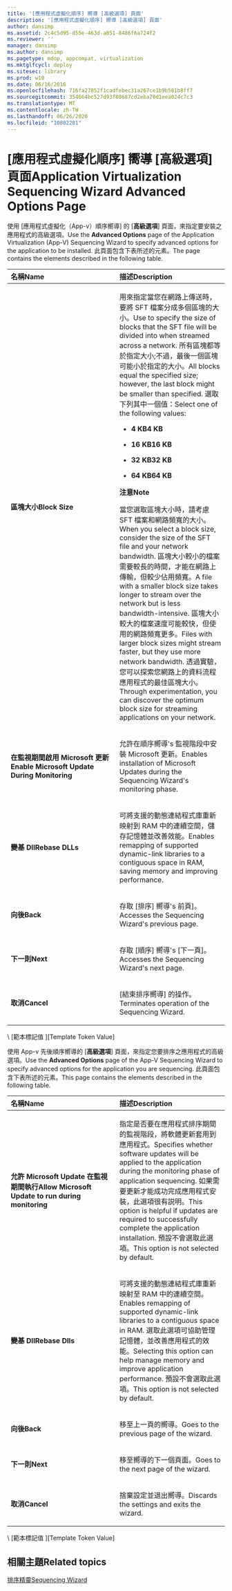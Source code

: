 ```yaml
---
title: '[應用程式虛擬化順序] 嚮導 [高級選項] 頁面'
description: '[應用程式虛擬化順序] 嚮導 [高級選項] 頁面'
author: dansimp
ms.assetid: 2c4c5d95-d55e-463d-a851-8486f6a724f2
ms.reviewer: ''
manager: dansimp
ms.author: dansimp
ms.pagetype: mdop, appcompat, virtualization
ms.mktglfcycl: deploy
ms.sitesec: library
ms.prod: w10
ms.date: 06/16/2016
ms.openlocfilehash: 716fa27852f1cadfebec31a267ce1b9b581b8ff7
ms.sourcegitcommit: 354664bc527d93f80687cd2eba70d1eea024c7c3
ms.translationtype: MT
ms.contentlocale: zh-TW
ms.lasthandoff: 06/26/2020
ms.locfileid: "10802281"
---
```

# <span data-ttu-id="663b9-103">[應用程式虛擬化順序] 嚮導 [高級選項] 頁面</span><span class="sxs-lookup"><span data-stu-id="663b9-103">Application Virtualization Sequencing Wizard Advanced Options Page</span></span>


<span data-ttu-id="663b9-104">使用 [應用程式虛擬化（App-v）順序嚮導] 的 [**高級選項**] 頁面，來指定要安裝之應用程式的高級選項。</span><span class="sxs-lookup"><span data-stu-id="663b9-104">Use the **Advanced Options** page of the Application Virtualization (App-V) Sequencing Wizard to specify advanced options for the application to be installed.</span></span> <span data-ttu-id="663b9-105">此頁面包含下表所述的元素。</span><span class="sxs-lookup"><span data-stu-id="663b9-105">The page contains the elements described in the following table.</span></span>

<table>
<colgroup>
<col width="50%" />
<col width="50%" />
</colgroup>
<thead>
<tr class="header">
<th align="left"><span data-ttu-id="663b9-106">名稱</span><span class="sxs-lookup"><span data-stu-id="663b9-106">Name</span></span></th>
<th align="left"><span data-ttu-id="663b9-107">描述</span><span class="sxs-lookup"><span data-stu-id="663b9-107">Description</span></span></th>
</tr>
</thead>
<tbody>
<tr class="odd">
<td align="left"><p><strong><span data-ttu-id="663b9-108">區塊大小</span><span class="sxs-lookup"><span data-stu-id="663b9-108">Block Size</span></span></strong></p></td>
<td align="left"><p><span data-ttu-id="663b9-109">用來指定當您在網路上傳送時，要將 SFT 檔案分成多個區塊的大小。</span><span class="sxs-lookup"><span data-stu-id="663b9-109">Use to specify the size of blocks that the SFT file will be divided into when streamed across a network.</span></span> <span data-ttu-id="663b9-110">所有區塊都等於指定大小;不過，最後一個區塊可能小於指定的大小。</span><span class="sxs-lookup"><span data-stu-id="663b9-110">All blocks equal the specified size; however, the last block might be smaller than specified.</span></span> <span data-ttu-id="663b9-111">選取下列其中一個值：</span><span class="sxs-lookup"><span data-stu-id="663b9-111">Select one of the following values:</span></span></p>
<ul>
<li><p><strong><span data-ttu-id="663b9-112">4 KB</span><span class="sxs-lookup"><span data-stu-id="663b9-112">4 KB</span></span></strong></p></li>
<li><p><strong><span data-ttu-id="663b9-113">16 KB</span><span class="sxs-lookup"><span data-stu-id="663b9-113">16 KB</span></span></strong></p></li>
<li><p><strong><span data-ttu-id="663b9-114">32 KB</span><span class="sxs-lookup"><span data-stu-id="663b9-114">32 KB</span></span></strong></p></li>
<li><p><strong><span data-ttu-id="663b9-115">64 KB</span><span class="sxs-lookup"><span data-stu-id="663b9-115">64 KB</span></span></strong></p></li>
</ul>
<div class="alert">
<strong><span data-ttu-id="663b9-116">注意</span><span class="sxs-lookup"><span data-stu-id="663b9-116">Note</span></span></strong><br/><p><span data-ttu-id="663b9-117">當您選取區塊大小時，請考慮 SFT 檔案和網路頻寬的大小。</span><span class="sxs-lookup"><span data-stu-id="663b9-117">When you select a block size, consider the size of the SFT file and your network bandwidth.</span></span> <span data-ttu-id="663b9-118">區塊大小較小的檔案需要較長的時間，才能在網路上傳輸，但較少佔用頻寬。</span><span class="sxs-lookup"><span data-stu-id="663b9-118">A file with a smaller block size takes longer to stream over the network but is less bandwidth-intensive.</span></span> <span data-ttu-id="663b9-119">區塊大小較大的檔案速度可能較快，但使用的網路頻寬更多。</span><span class="sxs-lookup"><span data-stu-id="663b9-119">Files with larger block sizes might stream faster, but they use more network bandwidth.</span></span> <span data-ttu-id="663b9-120">透過實驗，您可以探索您網路上的資料流程應用程式的最佳區塊大小。</span><span class="sxs-lookup"><span data-stu-id="663b9-120">Through experimentation, you can discover the optimum block size for streaming applications on your network.</span></span></p>
</div>
<div>

</div></td>
</tr>
<tr class="even">
<td align="left"><p><strong><span data-ttu-id="663b9-121">在監視期間啟用 Microsoft 更新</span><span class="sxs-lookup"><span data-stu-id="663b9-121">Enable Microsoft Update During Monitoring</span></span></strong></p></td>
<td align="left"><p><span data-ttu-id="663b9-122">允許在順序嚮導&#39;s 監視階段中安裝 Microsoft 更新。</span><span class="sxs-lookup"><span data-stu-id="663b9-122">Enables installation of Microsoft Updates during the Sequencing Wizard&#39;s monitoring phase.</span></span></p></td>
</tr>
<tr class="odd">
<td align="left"><p><strong><span data-ttu-id="663b9-123">變基 Dll</span><span class="sxs-lookup"><span data-stu-id="663b9-123">Rebase DLLs</span></span></strong></p></td>
<td align="left"><p><span data-ttu-id="663b9-124">可將支援的動態連結程式庫重新映射到 RAM 中的連續空間，儲存記憶體並改善效能。</span><span class="sxs-lookup"><span data-stu-id="663b9-124">Enables remapping of supported dynamic-link libraries to a contiguous space in RAM, saving memory and improving performance.</span></span></p></td>
</tr>
<tr class="even">
<td align="left"><p><strong><span data-ttu-id="663b9-125">向後</span><span class="sxs-lookup"><span data-stu-id="663b9-125">Back</span></span></strong></p></td>
<td align="left"><p><span data-ttu-id="663b9-126">存取 [排序] 嚮導&#39;s 前頁]。</span><span class="sxs-lookup"><span data-stu-id="663b9-126">Accesses the Sequencing Wizard&#39;s previous page.</span></span></p></td>
</tr>
<tr class="odd">
<td align="left"><p><strong><span data-ttu-id="663b9-127">下一則</span><span class="sxs-lookup"><span data-stu-id="663b9-127">Next</span></span></strong></p></td>
<td align="left"><p><span data-ttu-id="663b9-128">存取 [順序] 嚮導&#39;s [下一頁]。</span><span class="sxs-lookup"><span data-stu-id="663b9-128">Accesses the Sequencing Wizard&#39;s next page.</span></span></p></td>
</tr>
<tr class="even">
<td align="left"><p><strong><span data-ttu-id="663b9-129">取消</span><span class="sxs-lookup"><span data-stu-id="663b9-129">Cancel</span></span></strong></p></td>
<td align="left"><p><span data-ttu-id="663b9-130">[結束排序嚮導] 的操作。</span><span class="sxs-lookup"><span data-stu-id="663b9-130">Terminates operation of the Sequencing Wizard.</span></span></p></td>
</tr>
</tbody>
</table>



<span data-ttu-id="663b9-131">\ [範本標記值 \]</span><span class="sxs-lookup"><span data-stu-id="663b9-131">\[Template Token Value\]</span></span>

<span data-ttu-id="663b9-132">使用 App-v 先後順序嚮導的 [**高級選項**] 頁面，來指定您要排序之應用程式的高級選項。</span><span class="sxs-lookup"><span data-stu-id="663b9-132">Use the **Advanced Options** page of the App-V Sequencing Wizard to specify advanced options for the application you are sequencing.</span></span> <span data-ttu-id="663b9-133">此頁面包含下表所述的元素。</span><span class="sxs-lookup"><span data-stu-id="663b9-133">This page contains the elements described in the following table.</span></span>

<table>
<colgroup>
<col width="50%" />
<col width="50%" />
</colgroup>
<thead>
<tr class="header">
<th align="left"><span data-ttu-id="663b9-134">名稱</span><span class="sxs-lookup"><span data-stu-id="663b9-134">Name</span></span></th>
<th align="left"><span data-ttu-id="663b9-135">描述</span><span class="sxs-lookup"><span data-stu-id="663b9-135">Description</span></span></th>
</tr>
</thead>
<tbody>
<tr class="odd">
<td align="left"><p><strong><span data-ttu-id="663b9-136">允許 Microsoft Update 在監視期間執行</span><span class="sxs-lookup"><span data-stu-id="663b9-136">Allow Microsoft Update to run during monitoring</span></span></strong></p></td>
<td align="left"><p><span data-ttu-id="663b9-137">指定是否要在應用程式排序期間的監視階段，將軟體更新套用到應用程式。</span><span class="sxs-lookup"><span data-stu-id="663b9-137">Specifies whether software updates will be applied to the application during the monitoring phase of application sequencing.</span></span> <span data-ttu-id="663b9-138">如果需要更新才能成功完成應用程式安裝，此選項很有説明。</span><span class="sxs-lookup"><span data-stu-id="663b9-138">This option is helpful if updates are required to successfully complete the application installation.</span></span> <span data-ttu-id="663b9-139">預設不會選取此選項。</span><span class="sxs-lookup"><span data-stu-id="663b9-139">This option is not selected by default.</span></span></p></td>
</tr>
<tr class="even">
<td align="left"><p><strong><span data-ttu-id="663b9-140">變基 Dll</span><span class="sxs-lookup"><span data-stu-id="663b9-140">Rebase Dlls</span></span></strong></p></td>
<td align="left"><p><span data-ttu-id="663b9-141">可將支援的動態連結程式庫重新映射至 RAM 中的連續空間。</span><span class="sxs-lookup"><span data-stu-id="663b9-141">Enables remapping of supported dynamic-link libraries to a contiguous space in RAM.</span></span> <span data-ttu-id="663b9-142">選取此選項可協助管理記憶體，並改善應用程式的效能。</span><span class="sxs-lookup"><span data-stu-id="663b9-142">Selecting this option can help manage memory and improve application performance.</span></span> <span data-ttu-id="663b9-143">預設不會選取此選項。</span><span class="sxs-lookup"><span data-stu-id="663b9-143">This option is not selected by default.</span></span></p></td>
</tr>
<tr class="odd">
<td align="left"><p><strong><span data-ttu-id="663b9-144">向後</span><span class="sxs-lookup"><span data-stu-id="663b9-144">Back</span></span></strong></p></td>
<td align="left"><p><span data-ttu-id="663b9-145">移至上一頁的嚮導。</span><span class="sxs-lookup"><span data-stu-id="663b9-145">Goes to the previous page of the wizard.</span></span></p></td>
</tr>
<tr class="even">
<td align="left"><p><strong><span data-ttu-id="663b9-146">下一則</span><span class="sxs-lookup"><span data-stu-id="663b9-146">Next</span></span></strong></p></td>
<td align="left"><p><span data-ttu-id="663b9-147">移至嚮導的下一個頁面。</span><span class="sxs-lookup"><span data-stu-id="663b9-147">Goes to the next page of the wizard.</span></span></p></td>
</tr>
<tr class="odd">
<td align="left"><p><strong><span data-ttu-id="663b9-148">取消</span><span class="sxs-lookup"><span data-stu-id="663b9-148">Cancel</span></span></strong></p></td>
<td align="left"><p><span data-ttu-id="663b9-149">捨棄設定並退出嚮導。</span><span class="sxs-lookup"><span data-stu-id="663b9-149">Discards the settings and exits the wizard.</span></span></p></td>
</tr>
</tbody>
</table>



<span data-ttu-id="663b9-150">\ [範本標記值 \]</span><span class="sxs-lookup"><span data-stu-id="663b9-150">\[Template Token Value\]</span></span>

## <span data-ttu-id="663b9-151">相關主題</span><span class="sxs-lookup"><span data-stu-id="663b9-151">Related topics</span></span>


[<span data-ttu-id="663b9-152">排序精靈</span><span class="sxs-lookup"><span data-stu-id="663b9-152">Sequencing Wizard</span></span>](sequencing-wizard.md)









